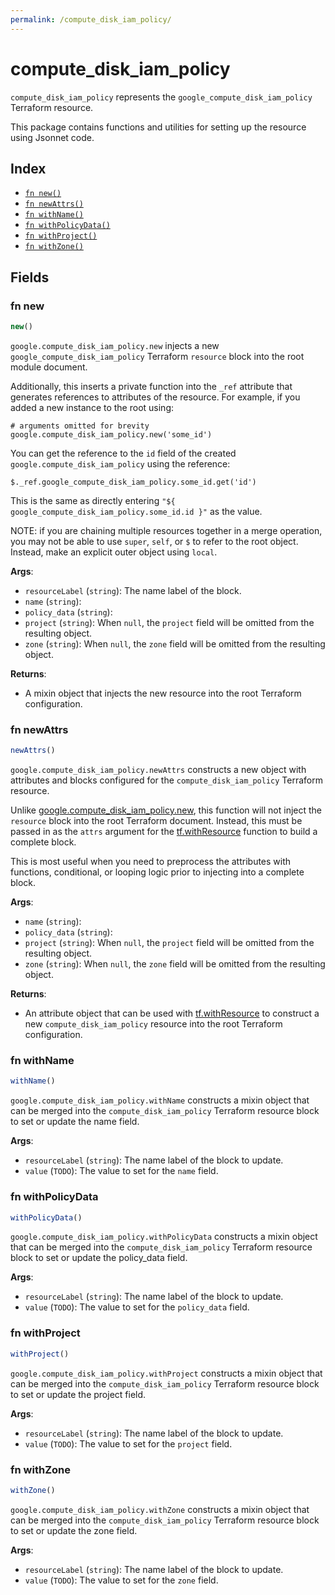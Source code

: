 ```yaml
---
permalink: /compute_disk_iam_policy/
---
```


# compute_disk_iam_policy

`compute_disk_iam_policy` represents the `google_compute_disk_iam_policy` Terraform resource.



This package contains functions and utilities for setting up the resource using Jsonnet code.


## Index

* [`fn new()`](#fn-new)
* [`fn newAttrs()`](#fn-newattrs)
* [`fn withName()`](#fn-withname)
* [`fn withPolicyData()`](#fn-withpolicydata)
* [`fn withProject()`](#fn-withproject)
* [`fn withZone()`](#fn-withzone)

## Fields

### fn new

```ts
new()
```


`google.compute_disk_iam_policy.new` injects a new `google_compute_disk_iam_policy` Terraform `resource`
block into the root module document.

Additionally, this inserts a private function into the `_ref` attribute that generates references to attributes of the
resource. For example, if you added a new instance to the root using:

    # arguments omitted for brevity
    google.compute_disk_iam_policy.new('some_id')

You can get the reference to the `id` field of the created `google.compute_disk_iam_policy` using the reference:

    $._ref.google_compute_disk_iam_policy.some_id.get('id')

This is the same as directly entering `"${ google_compute_disk_iam_policy.some_id.id }"` as the value.

NOTE: if you are chaining multiple resources together in a merge operation, you may not be able to use `super`, `self`,
or `$` to refer to the root object. Instead, make an explicit outer object using `local`.

**Args**:
  - `resourceLabel` (`string`): The name label of the block.
  - `name` (`string`): 
  - `policy_data` (`string`): 
  - `project` (`string`):  When `null`, the `project` field will be omitted from the resulting object.
  - `zone` (`string`):  When `null`, the `zone` field will be omitted from the resulting object.

**Returns**:
- A mixin object that injects the new resource into the root Terraform configuration.


### fn newAttrs

```ts
newAttrs()
```


`google.compute_disk_iam_policy.newAttrs` constructs a new object with attributes and blocks configured for the `compute_disk_iam_policy`
Terraform resource.

Unlike [google.compute_disk_iam_policy.new](#fn-computediskiampolicynew), this function will not inject the `resource`
block into the root Terraform document. Instead, this must be passed in as the `attrs` argument for the
[tf.withResource](https://github.com/tf-libsonnet/core/tree/main/docs#fn-withresource) function to build a complete block.

This is most useful when you need to preprocess the attributes with functions, conditional, or looping logic prior to
injecting into a complete block.

**Args**:
  - `name` (`string`): 
  - `policy_data` (`string`): 
  - `project` (`string`):  When `null`, the `project` field will be omitted from the resulting object.
  - `zone` (`string`):  When `null`, the `zone` field will be omitted from the resulting object.

**Returns**:
  - An attribute object that can be used with [tf.withResource](https://github.com/tf-libsonnet/core/tree/main/docs#fn-withresource) to construct a new `compute_disk_iam_policy` resource into the root Terraform configuration.


### fn withName

```ts
withName()
```

`google.compute_disk_iam_policy.withName` constructs a mixin object that can be merged into the `compute_disk_iam_policy`
Terraform resource block to set or update the name field.



**Args**:
  - `resourceLabel` (`string`): The name label of the block to update.
  - `value` (`TODO`): The value to set for the `name` field.


### fn withPolicyData

```ts
withPolicyData()
```

`google.compute_disk_iam_policy.withPolicyData` constructs a mixin object that can be merged into the `compute_disk_iam_policy`
Terraform resource block to set or update the policy_data field.



**Args**:
  - `resourceLabel` (`string`): The name label of the block to update.
  - `value` (`TODO`): The value to set for the `policy_data` field.


### fn withProject

```ts
withProject()
```

`google.compute_disk_iam_policy.withProject` constructs a mixin object that can be merged into the `compute_disk_iam_policy`
Terraform resource block to set or update the project field.



**Args**:
  - `resourceLabel` (`string`): The name label of the block to update.
  - `value` (`TODO`): The value to set for the `project` field.


### fn withZone

```ts
withZone()
```

`google.compute_disk_iam_policy.withZone` constructs a mixin object that can be merged into the `compute_disk_iam_policy`
Terraform resource block to set or update the zone field.



**Args**:
  - `resourceLabel` (`string`): The name label of the block to update.
  - `value` (`TODO`): The value to set for the `zone` field.
